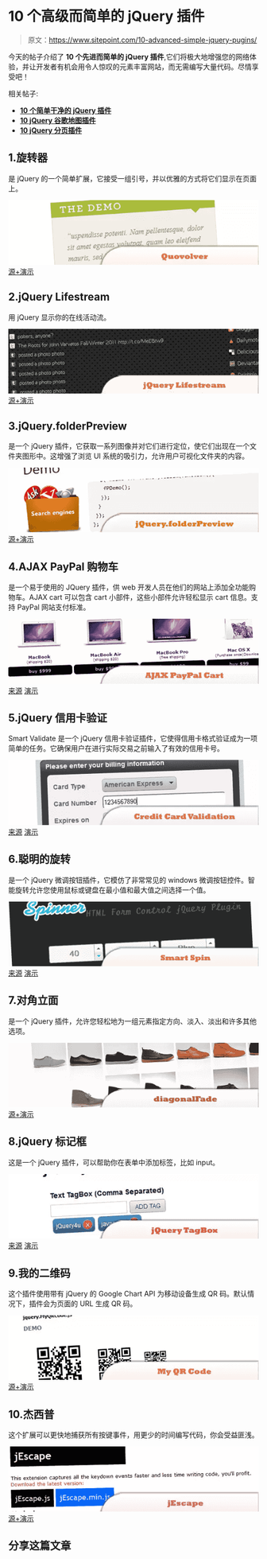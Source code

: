 # 10 个高级而简单的 jQuery 插件

> 原文：<https://www.sitepoint.com/10-advanced-simple-jquery-pugins/>

今天的帖子介绍了 **10 个先进而简单的 jQuery 插件**,它们将极大地增强您的网络体验，并让开发者有机会用令人惊叹的元素丰富网站，而无需编写大量代码。尽情享受吧！

相关帖子:

*   [**10 个简单干净的 jQuery 插件**](http://www.jquery4u.com/plugins/simple-clean-jquery-plugins/)
*   [**10 jQuery 谷歌地图插件**](http://www.jquery4u.com/plugins/10-jquery-google-map-plugins/)
*   [**10 jQuery 分页插件**](http://www.jquery4u.com/plugins/10-jquery-pagination-plugins/)

## 1.旋转器

是 jQuery 的一个简单扩展，它接受一组引号，并以优雅的方式将它们显示在页面上。

 [![Quovolver](img/be524afd73bafb6ef20acd754f2f435d.png)](http://sandbox.sebnitu.com/jquery/quovolver/) 
[源+演示](http://sandbox.sebnitu.com/jquery/quovolver/)

## 2.jQuery Lifestream

用 jQuery 显示你的在线活动流。

 [![jQuery Lifestream](img/4078eaf4cf6eb7dfc729732a3a59338d.png)](https://github.com/christianv/jquery-lifestream) 
[源+演示](https://github.com/christianv/jquery-lifestream)

## 3.jQuery.folderPreview

是一个 jQuery 插件，它获取一系列图像并对它们进行定位，使它们出现在一个文件夹图形中。这增强了浏览 UI 系统的吸引力，允许用户可视化文件夹的内容。

 [![jQuery.folderPreview](img/e7c9c282dd8263394dbe5e14bdd65ced.png)](http://www.m2az.com/folderPreview/) 
[源+演示](http://www.m2az.com/folderPreview/)

## 4.AJAX PayPal 购物车

是一个易于使用的 JQuery 插件，供 web 开发人员在他们的网站上添加全功能购物车。AJAX cart 可以包含 cart 小部件，这些小部件允许轻松显示 cart 信息。支持 PayPal 网站支付标准。

 [![AJAX PayPal Cart](img/d414b625397ad9b2ed9229c942b694e5.png)](http://www.digicrafts.com.hk/components/JSAJAXPayPalCart) 
[来源](http://www.digicrafts.com.hk/components/JSAJAXPayPalCart)
[演示](http://livedocs.digicrafts.com.hk/examples/JSAJAXPayPalCart/)

## 5.jQuery 信用卡验证

Smart Validate 是一个 jQuery 信用卡验证插件，它使得信用卡格式验证成为一项简单的任务。它确保用户在进行实际交易之前输入了有效的信用卡号。

 [![jQuery Credit Card Validation](img/348059027a995381f80561d285079505.png)](https://www.egrappler.com/jquery-credit-card-validation-plugin-sensible-validate/) 
[来源](https://www.egrappler.com/jquery-credit-card-validation-plugin-sensible-validate/)
[演示](https://www.egrappler.com/ccvalidate/)

## 6.聪明的旋转

是一个 jQuery 微调按钮插件，它模仿了非常常见的 windows 微调按钮控件。智能旋转允许您使用鼠标或键盘在最小值和最大值之间选择一个值。

 [![Smart spin](img/0167605022c0ae79babada0a6779fbce.png)](http://www.egrappler.com/jquery-spin-button-plugin-smart-spin/) 
[来源](http://www.egrappler.com/jquery-spin-button-plugin-smart-spin/)
[演示](http://www.egrappler.com/contents/smartspin/demo/spinner.htm)

## 7.对角立面

是一个 jQuery 插件，允许您轻松地为一组元素指定方向、淡入、淡出和许多其他选项。

 [![diagonalFade](img/7b929ba6c3e89f582e18d1830bd94b1e.png)](http://jonobr1.github.com/diagonalFade/) 
[源+演示](http://jonobr1.github.com/diagonalFade/)

## 8.jQuery 标记框

这是一个 jQuery 插件，可以帮助你在表单中添加标签，比如 input。

 [![jQuery TagBox](img/a2f0f03f5cba18494119bb16bc5f9197.png)](http://www.geektantra.com/2011/05/jquery-tagbox-plugin/) 
[来源](http://www.geektantra.com/2011/05/jquery-tagbox-plugin/)
[演示](http://www.geektantra.com/projects/jquery-tagbox/)

## 9.我的二维码

这个插件使用带有 jQuery 的 Google Chart API 为移动设备生成 QR 码。默认情况下，插件会为页面的 URL 生成 QR 码。

 [![My QR Code](img/e2a2edc82fa3c5943fc58ff335c023d6.png)](http://www.kfsoft.info/MyQRCode/demo.php) 
[源+演示](http://www.kfsoft.info/MyQRCode/demo.php)

## 10.杰西普

这个扩展可以更快地捕获所有按键事件，用更少的时间编写代码，你会受益匪浅。

 [![jEscape](img/b5026a7480becaff7275b61464077672.png)](http://ben.ferit.im/doc.html) 
[源+演示](http://ben.ferit.im/doc.html)

## 分享这篇文章